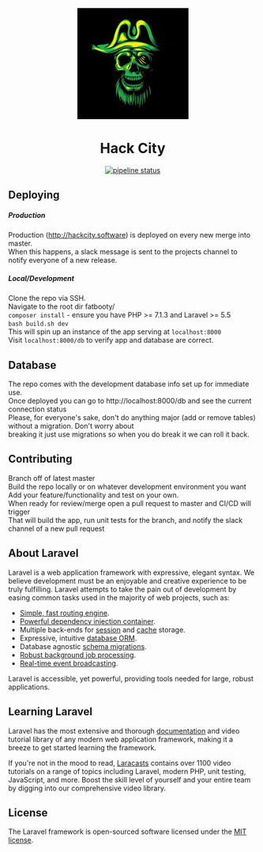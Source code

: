 <div align="center"><img src="public/images/skull.jpg"></div>

<div align="center">

# Hack City

</div>

<div align="center">

[![pipeline status](https://gitlab.com/tpageforfunzies/fatbooty/badges/master/pipeline.svg)](https://gitlab.com/tpageforfunzies/fatbooty/commits/master)

</div>




## Deploying

##### Production

Production (http://hackcity.software) is deployed on every new merge into master.<br>
When this happens, a slack message is sent to the projects channel to notify everyone of a new release.

##### Local/Development

Clone the repo via SSH.<br>
Navigate to the root dir fatbooty/<br>
`composer install` - ensure you have PHP >= 7.1.3 and Laravel >= 5.5<br>
`bash build.sh dev`<br>
This will spin up an instance of the app serving at `localhost:8000`<br>
Visit `localhost:8000/db` to verify app and database are correct.

## Database
The repo comes with the development database info set up for immediate use.<br>
Once deployed you can go to http://localhost:8000/db and see the current connection status <br>
Please, for everyone's sake, don't do anything major (add or remove tables) without a migration.  Don't worry about <br>
breaking it just use migrations so when you do break it we can roll it back.  

## Contributing

Branch off of latest master<br>
Build the repo locally or on whatever development environment you want<br>
Add your feature/functionality and test on your own. <br>
When ready for review/merge open a pull request to master and CI/CD will trigger<br>
That will build the app, run unit tests for the branch, and notify the slack channel of a new pull request<br>


## About Laravel

Laravel is a web application framework with expressive, elegant syntax. We believe development must be an enjoyable and creative experience to be truly fulfilling. Laravel attempts to take the pain out of development by easing common tasks used in the majority of web projects, such as:

- [Simple, fast routing engine](https://laravel.com/docs/routing).
- [Powerful dependency injection container](https://laravel.com/docs/container).
- Multiple back-ends for [session](https://laravel.com/docs/session) and [cache](https://laravel.com/docs/cache) storage.
- Expressive, intuitive [database ORM](https://laravel.com/docs/eloquent).
- Database agnostic [schema migrations](https://laravel.com/docs/migrations).
- [Robust background job processing](https://laravel.com/docs/queues).
- [Real-time event broadcasting](https://laravel.com/docs/broadcasting).

Laravel is accessible, yet powerful, providing tools needed for large, robust applications.

## Learning Laravel

Laravel has the most extensive and thorough [documentation](https://laravel.com/docs) and video tutorial library of any modern web application framework, making it a breeze to get started learning the framework.

If you're not in the mood to read, [Laracasts](https://laracasts.com) contains over 1100 video tutorials on a range of topics including Laravel, modern PHP, unit testing, JavaScript, and more. Boost the skill level of yourself and your entire team by digging into our comprehensive video library.


## License

The Laravel framework is open-sourced software licensed under the [MIT license](https://opensource.org/licenses/MIT).
